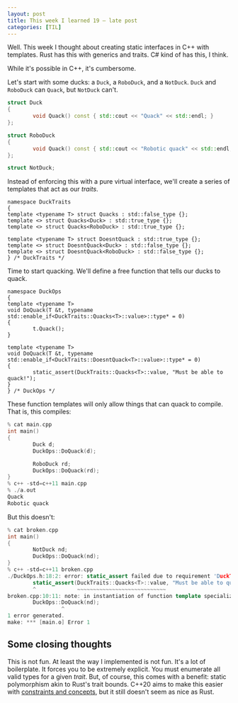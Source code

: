 ```yaml
---
layout: post
title: This week I learned 19 — late post
categories: [TIL]
---
```


Well. This week I thought about creating static interfaces in C++ with templates.
Rust has this with generics and traits. C# kind of has this, I think.

While it's possible in C++, it's cumbersome.

Let's start with some ducks: a `Duck`, a `RoboDuck`, and a `NotDuck`. `Duck` and
`RoboDuck` can `Quack`, but `NotDuck` can't.
```c++
struct Duck
{
        void Quack() const { std::cout << "Quack" << std::endl; }
};

struct RoboDuck
{
        void Quack() const { std::cout << "Robotic quack" << std::endl; }
};

struct NotDuck;
```

Instead of enforcing this with a pure virtual interface, we'll create a series
of templates that act as our *traits*.
```
namespace DuckTraits
{
template <typename T> struct Quacks : std::false_type {};
template <> struct Quacks<Duck> : std::true_type {};
template <> struct Quacks<RoboDuck> : std::true_type {};

template <typename T> struct DoesntQuack : std::true_type {};
template <> struct DoesntQuack<Duck> : std::false_type {};
template <> struct DoesntQuack<RoboDuck> : std::false_type {};
} /* DuckTraits */
```

Time to start quacking. We'll define a free function that tells our ducks to
quack.
```
namespace DuckOps
{
template <typename T>
void DoQuack(T &t, typename std::enable_if<DuckTraits::Quacks<T>::value>::type* = 0)
{
        t.Quack();
}

template <typename T>
void DoQuack(T &t, typename std::enable_if<DuckTraits::DoesntQuack<T>::value>::type* = 0)
{
        static_assert(DuckTraits::Quacks<T>::value, "Must be able to quack!");
}
} /* DuckOps */
```

These function templates will only allow things that can quack to compile. That
is, this compiles:
```c++
% cat main.cpp
int main()
{
        Duck d;
        DuckOps::DoQuack(d);

        RoboDuck rd;
        DuckOps::DoQuack(rd);
}
% c++ -std=c++11 main.cpp
% ./a.out
Quack
Robotic quack
```

But this doesn't:
```c++
% cat broken.cpp
int main()
{
        NotDuck nd;
        DuckOps::DoQuack(nd);
}
% c++ -std=c++11 broken.cpp
./DuckOps.h:18:2: error: static_assert failed due to requirement 'DuckTraits::Quacks<NotDuck>::value' "Must be able to quack!"
        static_assert(DuckTraits::Quacks<T>::value, "Must be able to quack!");
        ^             ~~~~~~~~~~~~~~~~~~~~~~~~~~~~
broken.cpp:10:11: note: in instantiation of function template specialization 'DuckOps::DoQuack<NotDuck>' requested here
        DuckOps::DoQuack(nd);
                 ^
1 error generated.
make: *** [main.o] Error 1
```

## Some closing thoughts

This is not fun. At least the way I implemented is not fun. It's a lot of
boilerplate. It forces you to be extremely explicit. You must enumerate all
valid types for a given *trait*. But, of course, this comes with a benefit:
static polymorphism akin to Rust's trait bounds. C++20 aims to make this easier
with [constraints and concepts][cpp], but it still doesn't seem as nice as Rust.

[cpp]: https://en.cppreference.com/w/cpp/language/constraints

